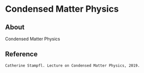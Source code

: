 # Condensed Matter Physics

## About

Condensed Matter Physics

## Reference

    Catherine Stampfl. Lecture on Condensed Matter Physics, 2019.
